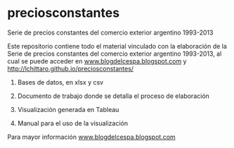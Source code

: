 # preciosconstantes
Serie de precios constantes del comercio exterior argentino 1993-2013


Este repositorio contiene todo el material vinculado con la elaboración de la Serie de precios constantes del comercio exterior argentino 1993-2013, al cual se puede acceder en www.blogdelcespa.blogspot.com y http://lchittaro.github.io/preciosconstantes/ 


1. Bases de datos, en xlsx y csv


2. Documento de trabajo donde se detalla el proceso de elaboración


3. Visualización generada en Tableau


4. Manual para el uso de la visualización

Para mayor información www.blogdelcespa.blogspot.com
